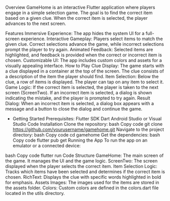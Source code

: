 Overview
GameHome is an interactive Flutter application where players engage in a simple selection game. The goal is to find the correct item based on a given clue. When the correct item is selected, the player advances to the next screen.

Features
Immersive Experience: The app hides the system UI for a full-screen experience.
Interactive Gameplay: Players select items to match the given clue. Correct selections advance the game, while incorrect selections prompt the player to try again.
Animated Feedback: Selected items are highlighted, and feedback is provided when the correct or incorrect item is chosen.
Customizable UI: The app includes custom colors and assets for a visually appealing interface.
How to Play
Clue Display: The game starts with a clue displayed in a container at the top of the screen. The clue consists of a description of the item the player should find.
Item Selection: Below the clue, a row of items is displayed. The player can tap on any item to select it.
Game Logic:
If the correct item is selected, the player is taken to the next screen (ScreenTwo).
If an incorrect item is selected, a dialog is shown indicating the mistake, and the player is prompted to try again.
Result Dialog: When an incorrect item is selected, a dialog box appears with a message and a button to close the dialog and continue the game.
- Getting Started Prerequisites:
Flutter SDK
Dart
Android Studio or Visual Studio Code
Installation
Clone the repository:
bash
Copy code
git clone https://github.com/yourusername/gamehome.git
Navigate to the project directory:
bash
Copy code
cd gamehome
Get the dependencies:
bash
Copy code
flutter pub get
Running the App
To run the app on an emulator or a connected device:

bash
Copy code
flutter run
Code Structure
GameHome: The main screen of the game. It manages the UI and the game logic.
ScreenTwo: The screen displayed when the player selects the correct item.
Item Selection Logic: Tracks which items have been selected and determines if the correct item is chosen.
RichText: Displays the clue with specific words highlighted in bold for emphasis.
Assets
Images: The images used for the items are stored in the assets folder.
Colors: Custom colors are defined in the colors.dart file located in the utils directory.
